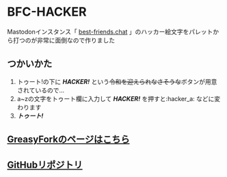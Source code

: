 # BFC-HACKER
Mastodonインスタンス「 [best-friends.chat](https://best-friends.chat/) 」のハッカー絵文字をパレットから打つのが非常に面倒なので作りました
## つかいかた

1. トゥート!の下に
___HACKER!___
という<s>令和を迎えられなさそうな</s>ボタンが用意されているので…
1. a~zの文字をトゥート欄に入力して
___HACKER!___
を押すと:hacker_a: などに変わります
1. ___トゥート!___

## [GreasyForkのページはこちら](https://greasyfork.org/ja/scripts/382420-bfc-hacker)
## [GitHubリポジトリ](https://github.com/MominisJapan/BFC-HACKER)